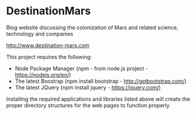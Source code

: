 # DestinationMars
Blog website discussing the colonization of Mars and related science, technology and companies

http://www.destination-mars.com

This project requires the following:

- Node Package Manager (npm - from node.js project - https://nodejs.org/en/)
- The latest Boostrap (npm install bootstrap - http://getbootstrap.com/)
- The latest JQuery (npm install jquery - https://jquery.com/)

Installing the required applications and libraries listed above will create the proper directory structures for the web pages to function properly.
